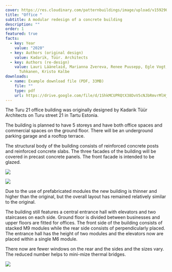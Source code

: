 ```yaml
---
cover: https://res.cloudinary.com/patternbuildings/image/upload/v1592909261/projects/office-building/Turu_21_fassad3_jcmnam.jpg
title: "Office "
subtitle: A modular redesign of a concrete building
description: ""
order: 1
featured: true
facts:
  - key: Year
    value: "2020"
  - key: Authors (original design)
    value: Kadarik, Tüür. Architects
  - key: Authors (re-design)
    value: Lauri Läänelaid, Marianna Zvereva, Renee Puusepp, Egle Vogt, Eero
      Tuhkanen, Kristo Kalbe
downloads:
  - name: Example download file (PDF, 33MB)
    file: ""
    type: pdf
    url: https://drive.google.com/file/d/1ShkMCUPRQtX38DvV5cNJbRmvrMlHjlQQ/view?usp=sharing
---
```

The Turu 21 office building was originally designed by Kadarik Tüür Architects on Turu street 21 in Tartu Estonia.

The building is planned to have 5 storeys and have both office spaces and commercial spaces on the ground floor. There will be an underground parking garage and a rooftop terrace.

The structural body of the building consists of reinforced concrete posts and reinforced concrete slabs. The three facades of the building will be covered in precast concrete panels. The front facade is intended to be glazed.

![](https://res.cloudinary.com/patternbuildings/image/upload/v1592909258/projects/office-building/Turu_21_fassad2_o16liu.jpg)

![](https://res.cloudinary.com/patternbuildings/image/upload/v1592909248/projects/office-building/Turu_21_fassad1_hcftnw.jpg)

Due to the use of prefabricated modules the new building is thinner and higher than the original, but the overall layout has remained relatively similar to the original.

The building still features a central entrance hall with elevators and two staircases on each side. Ground floor is divided between businesses and upper floors are fitted for offices. The front side of the building consists of stacked M9 modules while the rear side consists of perpendicularly placed. The entrance hall has the height of two modules and the elevators now are placed within a single M6 module.

There now are fewer windows on the rear and the sides and the sizes vary. The reduced number helps to mini-mize thermal bridges.

![](https://res.cloudinary.com/patternbuildings/image/upload/v1592909265/projects/office-building/Turu_21_mhvc6m.png)